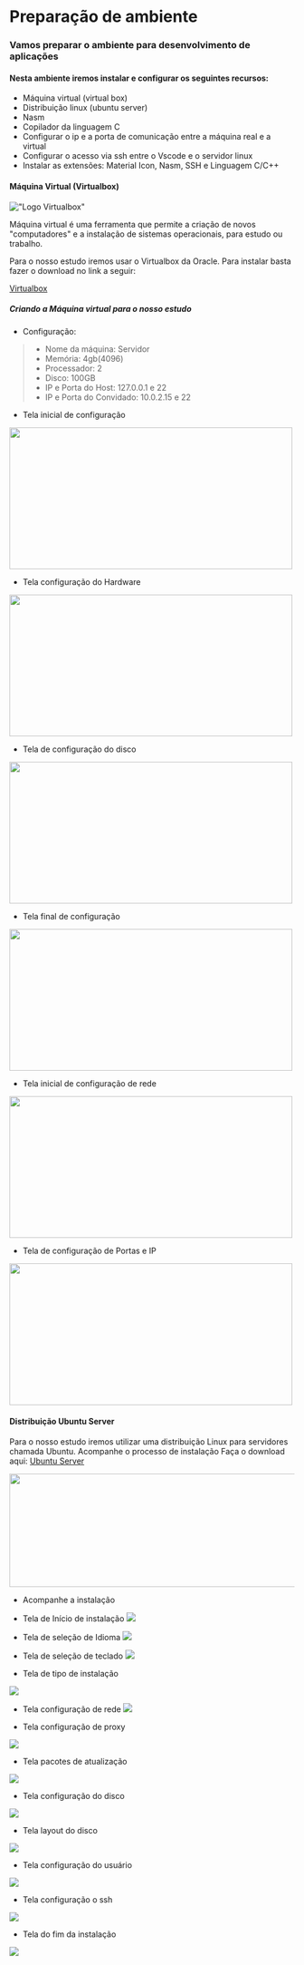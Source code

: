 # Preparação de ambiente
### Vamos preparar o ambiente para desenvolvimento de aplicações

#### Nesta ambiente iremos instalar e configurar os seguintes recursos:
- Máquina virtual (virtual box)
- Distribuição linux (ubuntu server)
- Nasm 
- Copilador da linguagem C
- Configurar o ip e a porta de comunicação entre a máquina real e a virtual
- Configurar o acesso via ssh entre o Vscode e o servidor linux
- Instalar as extensões: Material Icon, Nasm, SSH e Linguagem C/C++

#### Máquina Virtual (Virtualbox)

!["Logo Virtualbox"](virtualbox.png)


Máquina virtual é uma ferramenta que permite a criação de novos "computadores" e a instalação de sistemas operacionais, para estudo ou trabalho.

Para o nosso estudo iremos usar o Virtualbox da Oracle.
Para instalar basta fazer o download no link a seguir:

<a href="https://www.virtualbox.org/wiki/Downloads" target="-blank">Virtualbox </a>

##### Criando a Máquina virtual para o nosso estudo

- Configuração:
 > - Nome da máquina: Servidor
 > - Memória: 4gb(4096)
 > - Processador: 2
 > - Disco: 100GB 
 > - IP e Porta do Host: 127.0.0.1 e 22
 > - IP e Porta do Convidado: 10.0.2.15 e 22

 - Tela inicial de configuração
 <img src=telaconfiguracao.png width=500 height=250>

 - Tela configuração do Hardware
 <img src=telaconfiguracao2.png width=500 height=250>

 - Tela de configuração do disco
 <img src=telaconfiguracao3.png width=500 height=250>

 - Tela final de configuração 
 <img src=telaconfiguracao4.png width=500 height=250>

 - Tela inicial de configuração de rede
 <img src=telaconfiguracao5.png width=500 height=250>

 - Tela de configuração de Portas e IP
 <img src=telaconfiguracao6.png width=500 height=250>



 #### Distribuição Ubuntu Server
  Para o nosso estudo iremos utilizar uma distribuição Linux para servidores chamada Ubuntu.
  Acompanhe o processo de instalação
  Faça o download aqui:
  <a href="https://ubuntu.com/download/server" target="_blank"> Ubuntu Server </a>

  <img src=logoubuntu.png width=600 height=200>

  - Acompanhe a instalação

- Tela de Início de instalação
  <img src=telainicio.png>

- Tela de seleção de Idioma
   <img src=telaidioma.png>

- Tela de seleção de teclado
    <img src=idiomaport.png>

- Tela de tipo de instalação
<img src=tipoinsta.png>

- Tela configuração de rede
   <img src=configuracaorede.png>

 - Tela configuração de proxy
  <img src=configuracaodoproxy.png>

 - Tela pacotes de atualização
 <img src=configuracaorede.png>

 - Tela configuração do disco
 <img src=configdodisco.png>

- Tela layout do disco
 <img src=layoutconfigdisco.png>

 - Tela configuração do usuário
 <img src=telausuario.png>

 - Tela configuração o ssh
 <img src=telassh.png>

 - Tela do fim da instalação
 <img src=telafinal.png>


